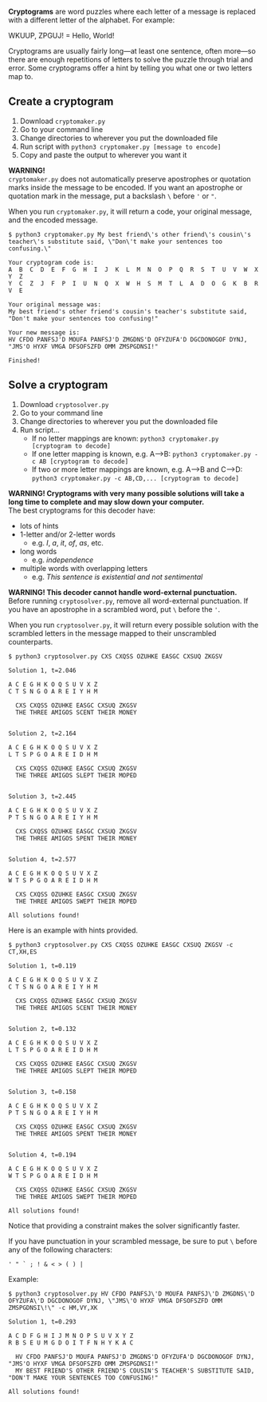 **Cryptograms** are word puzzles where each letter of a message is replaced with a different letter of the alphabet. For example:

WKUUP, ZPGUJ! = Hello, World!

Cryptograms are usually fairly long—at least one sentence, often more—so there are enough repetitions of letters to solve the puzzle through trial and error. Some cryptograms offer a hint by telling you what one or two letters map to.

## Create a cryptogram
1. Download `cryptomaker.py`
2. Go to your command line
3. Change directories to wherever you put the downloaded file
4. Run script with `python3 cryptomaker.py [message to encode]`
5. Copy and paste the output to wherever you want it

**WARNING!**
\
`cryptomaker.py` does not automatically preserve apostrophes or quotation marks inside the message to be encoded. If you want an apostrophe or quotation mark in the message, put a backslash `\` before `'` or `"`.

When you run `cryptomaker.py`, it will return a code, your original message, and the encoded message.

```
$ python3 cryptomaker.py My best friend\'s other friend\'s cousin\'s teacher\'s substitute said, \"Don\'t make your sentences too confusing.\"

Your cryptogram code is:
A  B  C  D  E  F  G  H  I  J  K  L  M  N  O  P  Q  R  S  T  U  V  W  X  Y  Z
Y  C  Z  J  F  P  I  U  N  Q  X  W  H  S  M  T  L  A  D  O  G  K  B  R  V  E

Your original message was:
My best friend's other friend's cousin's teacher's substitute said, "Don't make your sentences too confusing!"

Your new message is:
HV CFDO PANFSJ'D MOUFA PANFSJ'D ZMGDNS'D OFYZUFA'D DGCDONOGOF DYNJ, "JMS'O HYXF VMGA DFSOFSZFD OMM ZMSPGDNSI!"

Finished!
```

## Solve a cryptogram
1. Download `cryptosolver.py`
2. Go to your command line
3. Change directories to wherever you put the downloaded file
4. Run script...
    - If no letter mappings are known: `python3 cryptomaker.py [cryptogram to decode]`
    - If one letter mapping is known, e.g. A-->B: `python3 cryptomaker.py -c AB [cryptogram to decode]`
    - If two or more letter mappings are known, e.g. A-->B and C-->D: `python3 cryptomaker.py -c AB,CD,... [cryptogram to decode]`

**WARNING! Cryptograms with very many possible solutions will take a long time to complete and may slow down your computer.**
\
The best cryptograms for this decoder have:
- lots of hints
- 1-letter and/or 2-letter words
    - e.g. *I*, *a*, *it*, *of*, *as*, etc.
- long words
    - e.g. *independence*
- multiple words with overlapping letters
    - e.g. *This sentence is existential and not sentimental*

**WARNING! This decoder cannot handle word-external punctuation.**
\
Before running `cryptosolver.py`, remove all word-external punctuation. If you have an apostrophe in a scrambled word, put `\` before the `'`.

When you run `cryptosolver.py`, it will return every possible solution with the scrambled letters in the message mapped to their unscrambled counterparts.

```
$ python3 cryptosolver.py CXS CXQSS OZUHKE EASGC CXSUQ ZKGSV

Solution 1, t=2.046

A C E G H K O Q S U V X Z
C T S N G O A R E I Y H M

  CXS CXQSS OZUHKE EASGC CXSUQ ZKGSV
  THE THREE AMIGOS SCENT THEIR MONEY


Solution 2, t=2.164

A C E G H K O Q S U V X Z
L T S P G O A R E I D H M

  CXS CXQSS OZUHKE EASGC CXSUQ ZKGSV
  THE THREE AMIGOS SLEPT THEIR MOPED


Solution 3, t=2.445

A C E G H K O Q S U V X Z
P T S N G O A R E I Y H M

  CXS CXQSS OZUHKE EASGC CXSUQ ZKGSV
  THE THREE AMIGOS SPENT THEIR MONEY


Solution 4, t=2.577

A C E G H K O Q S U V X Z
W T S P G O A R E I D H M

  CXS CXQSS OZUHKE EASGC CXSUQ ZKGSV
  THE THREE AMIGOS SWEPT THEIR MOPED

All solutions found!
```

Here is an example with hints provided.

```
$ python3 cryptosolver.py CXS CXQSS OZUHKE EASGC CXSUQ ZKGSV -c CT,XH,ES

Solution 1, t=0.119

A C E G H K O Q S U V X Z
C T S N G O A R E I Y H M

  CXS CXQSS OZUHKE EASGC CXSUQ ZKGSV
  THE THREE AMIGOS SCENT THEIR MONEY


Solution 2, t=0.132

A C E G H K O Q S U V X Z
L T S P G O A R E I D H M

  CXS CXQSS OZUHKE EASGC CXSUQ ZKGSV
  THE THREE AMIGOS SLEPT THEIR MOPED


Solution 3, t=0.158

A C E G H K O Q S U V X Z
P T S N G O A R E I Y H M

  CXS CXQSS OZUHKE EASGC CXSUQ ZKGSV
  THE THREE AMIGOS SPENT THEIR MONEY


Solution 4, t=0.194

A C E G H K O Q S U V X Z
W T S P G O A R E I D H M

  CXS CXQSS OZUHKE EASGC CXSUQ ZKGSV
  THE THREE AMIGOS SWEPT THEIR MOPED

All solutions found!
```

Notice that providing a constraint makes the solver significantly faster.

If you have punctuation in your scrambled message, be sure to put `\` before any of the following characters:
```
' " ` ; ! & < > ( ) |
```

Example:

```
$ python3 cryptosolver.py HV CFDO PANFSJ\'D MOUFA PANFSJ\'D ZMGDNS\'D OFYZUFA\'D DGCDONOGOF DYNJ, \"JMS\'O HYXF VMGA DFSOFSZFD OMM ZMSPGDNSI\!\" -c HM,VY,XK

Solution 1, t=0.293

A C D F G H I J M N O P S U V X Y Z
R B S E U M G D O I T F N H Y K A C

  HV CFDO PANFSJ'D MOUFA PANFSJ'D ZMGDNS'D OFYZUFA'D DGCDONOGOF DYNJ, "JMS'O HYXF VMGA DFSOFSZFD OMM ZMSPGDNSI!"
  MY BEST FRIEND'S OTHER FRIEND'S COUSIN'S TEACHER'S SUBSTITUTE SAID, "DON'T MAKE YOUR SENTENCES TOO CONFUSING!"

All solutions found!
```
